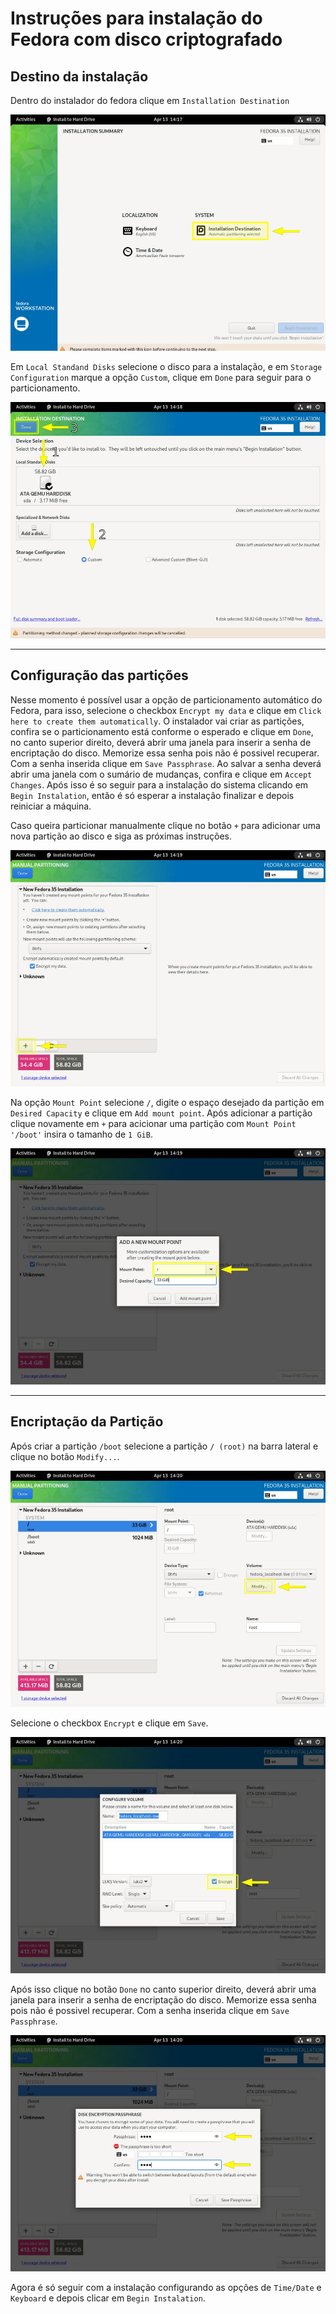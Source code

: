 # Instruções para instalação do Fedora com disco criptografado

## Destino da instalação

Dentro do instalador do fedora clique em `Installation Destination`

![screenshot 1](fedora/1.jpeg)

Em `Local Standand Disks` selecione o disco para a instalação, e em `Storage Configuration` marque a opção `Custom`, clique em `Done` para seguir para o particionamento.

![screenshot 1](fedora/2.jpeg)

---

## Configuração das partições

Nesse momento é possível usar a opção de particionamento automático do Fedora, para isso, selecione o checkbox `Encrypt my data` e clique em `Click here to create them automatically`. O instalador vai criar as partições, confira se o particionamento está conforme o esperado e clique em `Done`, no canto superior direito, deverá abrir uma janela para inserir a senha de encriptação do disco. Memorize essa senha pois não é possivel recuperar. Com a senha inserida clique em `Save Passphrase`. Ao salvar a senha deverá abrir uma janela com o sumário de mudanças, confira e clique em `Accept Changes`. Após isso é so seguir para a instalação do sistema clicando em `Begin Instalation`, então é só esperar a instalação finalizar e depois reiniciar a máquina.

Caso queira particionar manualmente clique no botão `+` para adicionar uma nova partição ao disco e siga as próximas instruções.

![screenshot 1](fedora/3.jpeg)

Na opção `Mount Point` selecione `/`, digite o espaço desejado da partição em `Desired Capacity` e clique em `Add mount point`. Após adicionar a partição clique novamente em `+` para acicionar uma partição com `Mount Point '/boot'` insira o tamanho de `1 GiB`.

![screenshot 1](fedora/4.jpeg)

---

## Encriptação da Partição

Após criar a partição `/boot` selecione a partição `/ (root)` na barra lateral e clique no botão `Modify...`.

![screenshot 1](fedora/5.jpeg)

Selecione o checkbox `Encrypt` e clique em `Save`.

![screenshot 1](fedora/6.jpeg)

Após isso clique no botão `Done` no canto superior direito, deverá abrir uma janela para inserir a senha de encriptação do disco. Memorize essa senha pois não é possivel recuperar. Com a senha inserida clique em `Save Passphrase`.

![screenshot 1](fedora/7.jpeg)

Agora é só seguir com a instalação configurando as opções de `Time/Date` e `Keyboard` e depois clicar em `Begin Instalation`.
